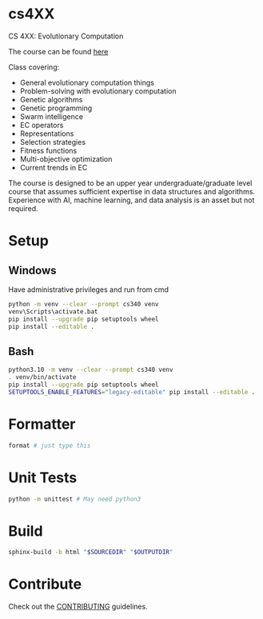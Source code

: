 # cs4XX

CS 4XX: Evolutionary Computation

The course can be found [here](http://modsurski.com/csci340)

Class covering:

- General evolutionary computation things
- Problem-solving with evolutionary computation
- Genetic algorithms
- Genetic programming
- Swarm intelligence
- EC operators
- Representations
- Selection strategies
- Fitness functions
- Multi-objective optimization
- Current trends in EC

The course is designed to be an upper year undergraduate/graduate level course that assumes sufficient expertise in data
structures and algorithms. Experience with AI, machine learning, and data analysis is an asset but not required.

# Setup

## Windows

Have administrative privileges and run from cmd

```sh
python -m venv --clear --prompt cs340 venv
venv\Scripts\activate.bat
pip install --upgrade pip setuptools wheel
pip install --editable .
```

## Bash

```sh
python3.10 -m venv --clear --prompt cs340 venv
. venv/bin/activate
pip install --upgrade pip setuptools wheel
SETUPTOOLS_ENABLE_FEATURES="legacy-editable" pip install --editable .
```

# Formatter

```sh
format # just type this
```

# Unit Tests

```sh
python -m unittest # May need python3
```

# Build

```sh
sphinx-build -b html "$SOURCEDIR" "$OUTPUTDIR"
```

# Contribute

Check out the [CONTRIBUTING](CONTRIBUTING.md) guidelines.
